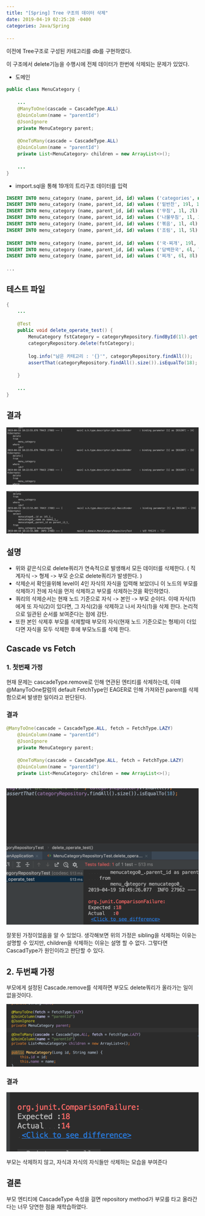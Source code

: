 ```yaml
---
title: "[Spring] Tree 구조의 데이터 삭제"
date: 2019-04-19 02:25:28 -0400
categories: Java/Spring

---
```




이전에 Tree구조로 구성된 카테고리를 db를 구현하였다.

이 구조에서 delete기능을 수행시에 전체 데이터가 한번에 삭제되는 문제가 있었다.

- 도메인

```java
public class MenuCategory {

	...
    @ManyToOne(cascade = CascadeType.ALL)
    @JoinColumn(name = "parentId")
    @JsonIgnore
    private MenuCategory parent;

    @OneToMany(cascade = CascadeType.ALL)
    @JoinColumn(name = "parentId")
    private List<MenuCategory> children = new ArrayList<>();
    
    ...
}
```

- import.sql을 통해 19개의 트리구조 데이터를 입력

```sql
INSERT INTO menu_category (name, parent_id, id) values ('categories', null , 19l)
INSERT INTO menu_category (name, parent_id, id) values ('밑반찬', 19l, 1l);
INSERT INTO menu_category (name, parent_id, id) values ('무침', 1l, 2l);
INSERT INTO menu_category (name, parent_id, id) values ('나물무침', 1l, 3l);
INSERT INTO menu_category (name, parent_id, id) values ('볶음', 1l, 4l);
INSERT INTO menu_category (name, parent_id, id) values ('조림', 1l, 5l);

INSERT INTO menu_category (name, parent_id, id) values ('국·찌개', 19l, 6l);
INSERT INTO menu_category (name, parent_id, id) values ('담백한국', 6l, 7l);
INSERT INTO menu_category (name, parent_id, id) values ('찌개', 6l, 8l);

...

```



## 테스트 파일

```java
{
    ...
        
	@Test
    public void delete_operate_test() {
        MenuCategory fstCategory = categoryRepository.findById(1l).get();
        categoryRepository.delete(fstCategory);

        log.info("남은 카테고리 : '{}'", categoryRepository.findAll());
        assertThat(categoryRepository.findAll().size()).isEqualTo(18);

    }

	...
}

```

## 결과

![image-20190419103535633](../assets/images/4_19.png)

![image-20190419103752558](../assets/images/image-20190419103752558.png)

## 설명

- 위와 같은식으로 delete쿼리가 연속적으로 발생해서 모든 데이터를 삭제한다. ( 직계자식 -> 형제 -> 부모 순으로 delete쿼리가 발생한다. )
- 삭제순서 확인을위해 level이 4인 자식의 자식을 입력해 보았더니 이 노드의 부모를 삭제하기 전에 자식을 먼저 삭제하고 부모를 삭제하는것을 확인하였다.
- 쿼리의 삭제순서는 현재 노드 기준으로 자식 -> 본인 -> 부모 순이다. 이때 자식(1)에게 또 자식(2)이 있다면, 그 자식(2)을 삭제하고 나서 자식(1)을 삭제 한다. 논리적으로 일관된 순서를 보여준다는 점에 감탄.
- 또한 본인 삭제후 부모를 삭제할때 부모의 자식(현재 노드 기준으로는 형제)이 더있다면 자식을 모두 삭제한 후에 부모노드를 삭제 한다.

## Cascade vs Fetch

### 1. 첫번째 가정

현재 문제는 cascadeType.remove로 인해 연관된 엔티티를 삭제하는데, 이때 @ManyToOne칼럼의 default FetchType인 EAGER로 인해 가져와진 parent를 삭제함으로써 발생한 일이라고 판단된다.

### 결과

```java
@ManyToOne(cascade = CascadeType.ALL, fetch = FetchType.LAZY)
    @JoinColumn(name = "parentId")
    @JsonIgnore
    private MenuCategory parent;

    @OneToMany(cascade = CascadeType.ALL, fetch = FetchType.LAZY)
    @JoinColumn(name = "parentId")
    private List<MenuCategory> children = new ArrayList<>();
```

​	![image-20190419105127854](../assets/images/image-20190419105127854.png)

잘못된 가정이었음을 알 수 있었다. 생각해보면 위의 가정은 sibling을 삭제하는 이유는 설명할 수 있지만, children을 삭제하는 이유는 설명 할 수 없다. 그렇다면 CascadType가 원인이라고 판단할 수 있다.



## 2. 두번째 가정

부모에게 설정된 Cascade.remove를 삭제하면 부모도 delete쿼리가 올라가는 일이 없을것이다.

![image-20190419112210199](../assets/images/image-20190419112210199.png)

### 결과

![image-20190419112337629](../assets/images/image-20190419112337629.png)

부모는 삭제하지 않고, 자식과 자식의 자식들만 삭제하는 모습을 부여준다



## 결론

부모 엔티티에 CascadeType 속성을 걸면 repository method가 부모를 타고 올라간다는 너무 당연한 점을 재학습하였다.



